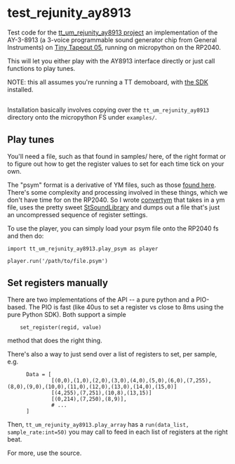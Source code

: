 # test_rejunity_ay8913

Test code for the [tt_um_rejunity_ay8913 project](https://tinytapeout.com/runs/tt05/tt_um_rejunity_ay8913) an implementation of the AY-3-8913 (a 3-voice programmable sound generator chip from General Instruments) on [Tiny Tapeout 05](https://tinytapeout.com/runs/tt05/tt_um_rejunity_ay8913), running on micropython on the RP2040.

This will let you either play with the AY8913 interface directly or just call functions to play tunes.

NOTE: this all assumes you're running a TT demoboard, with [the SDK](https://github.com/TinyTapeout/tt-micropython-firmware/) installed.

## 
Installation basically involves copying over the `tt_um_rejunity_ay8913` directory onto the micropython FS under `examples/`.


## Play tunes

You'll need a file, such as that found in samples/ here, of the right format or to figure out how to get the register values to set for each time tick on your own.

The "psym" format is a derivative of YM files, such as those [found here](http://antarctica.no/stuff/atari/YM2/).  There's some complexity and processing involved in these things, which we don't have time for on the RP2040.  So I wrote [convertym](https://github.com/psychogenic/convertym) that takes in a ym file, uses the pretty sweet [StSoundLibrary](https://github.com/arnaud-carre/StSound/tree/main/StSoundLibrary) and dumps out a file that's just an uncompressed sequence of register settings.

To use the player, you can simply load your psym file onto the RP2040 fs and then do:

```
import tt_um_rejunity_ay8913.play_psym as player

player.run('/path/to/file.psym')

```

## Set registers manually

There are two implementations of the API -- a pure python and a PIO-based.  The PIO is fast (like 40us to set a register vs close to 8ms using the pure Python SDK).  Both support a simple

```
    set_register(regid, value)
```

method that does the right thing.  


There's also a way to just send over a list of registers to set, per sample, e.g.
```
      Data = [
              [(0,0),(1,0),(2,0),(3,0),(4,0),(5,0),(6,0),(7,255),(8,0),(9,0),(10,0),(11,0),(12,0),(13,0),(14,0),(15,0)]
              [(4,255),(7,251),(10,8),(13,15)]
              [(0,214),(7,250),(8,9)],
              # ...
      ]
```
Then, `tt_um_rejunity_ay8913.play_array` has a `run(data_list, sample_rate:int=50)` you may call to feed in each list of registers at the right beat.

For more, use the source.

